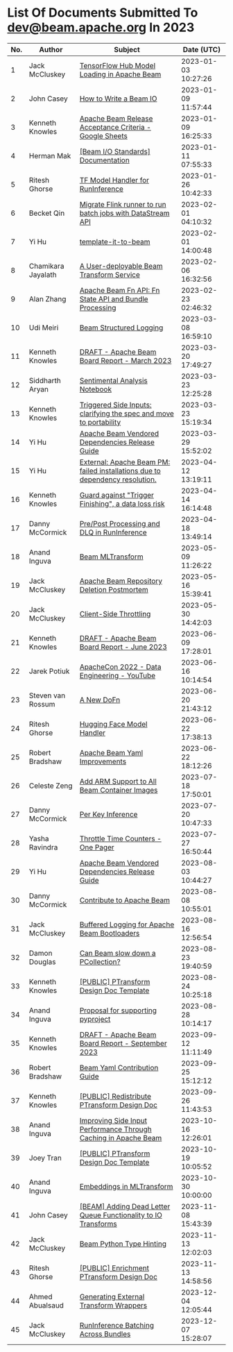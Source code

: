 <!--
Licensed under the Apache License, Version 2.0 (the "License");
you may not use this file except in compliance with the License.
You may obtain a copy of the License at

http://www.apache.org/licenses/LICENSE-2.0

Unless required by applicable law or agreed to in writing, software
distributed under the License is distributed on an "AS IS" BASIS,
WITHOUT WARRANTIES OR CONDITIONS OF ANY KIND, either express or implied.
See the License for the specific language governing permissions and
limitations under the License.
-->

# List Of Documents Submitted To dev@beam.apache.org In 2023
| No. | Author | Subject | Date (UTC) |
|---|---|---|---|
| 1 | Jack McCluskey | [TensorFlow Hub Model Loading in Apache Beam](https://docs.google.com/document/d/11WpWQ_x3dpgRTvkzKS47lCXA_-PGzUBAIKNJQfLpJTg) | 2023-01-03 10:27:26 |
| 2 | John Casey | [How to Write a Beam IO](https://docs.google.com/document/d/1-WxZTNu9RrLhh5O7Dl5PbnKqz3e5gm1x3gDBBhszVF8) | 2023-01-09 11:57:44 |
| 3 | Kenneth Knowles | [Apache Beam Release Acceptance Criteria  - Google Sheets](https://docs.google.com/spreadsheets/d/1qk-N5vjXvbcEk68GjbkSZTR8AGqyNUM-oLFo_ZXBpJw) | 2023-01-09 16:25:33 |
| 4 | Herman Mak | [[Beam I/O Standards] Documentation](https://s.apache.org/beam-io-api-standard-documentation) | 2023-01-11 07:55:33 |
| 5 | Ritesh Ghorse | [TF Model Handler for RunInference](https://docs.google.com/document/d/1c2rWX7fA7UAl2qabzEXg5r7_zwosHfGo6mg1gz8VdSQ) | 2023-01-26 10:42:33 |
| 6 | Becket Qin | [Migrate Flink runner to run batch jobs with DataStream API](https://docs.google.com/document/d/1cjUJHOS1eEkH76hMNeBuc-kPhbIIc9w2gvjm8miIFS8) | 2023-02-01 04:10:32 |
| 7 | Yi Hu | [template-it-to-beam](https://docs.google.com/document/d/11RBh9_Escr8jq93tev2ADF7Wdw4St89PL4ZNrmHyGNI) | 2023-02-01 14:00:48 |
| 8 | Chamikara Jayalath | [A User-deployable Beam Transform Service](https://s.apache.org/beam-transform-service) | 2023-02-06 16:32:56 |
| 9 | Alan Zhang | [Apache Beam Fn API: Fn State API and Bundle Processing](https://s.apache.org/beam-fn-state-api-and-bundle-processing) | 2023-02-23 02:46:32 |
| 10 | Udi Meiri | [Beam Structured Logging](https://s.apache.org/beam-structured-logging) | 2023-03-08 16:59:10 |
| 11 | Kenneth Knowles | [DRAFT - Apache Beam Board Report - March 2023](https://s.apache.org/beam-draft-report-2023-03) | 2023-03-20 17:49:27 |
| 12 | Siddharth Aryan | [Sentimental Analysis Notebook](https://docs.google.com/document/d/1U6zcXAWsDCrWlbf14f5VlLqPZFucwXR48tD7mrERW-g) | 2023-03-23 12:25:28 |
| 13 | Kenneth Knowles | [Triggered Side Inputs: clarifying the spec and move to portability](https://s.apache.org/beam-triggered-side-inputs) | 2023-03-23 15:19:34 |
| 14 | Yi Hu | [Apache Beam Vendored Dependencies Release Guide](https://docs.google.com/document/d/1ztEoyGkqq9ie5riQxRtMuBu3vb6BUO91mSMn1PU0pDA) | 2023-03-29 15:52:02 |
| 15 | Yi Hu | [External: Apache Beam PM: failed installations due to dependency resolution.](https://s.apache.org/beam-python-dependencies-pm) | 2023-04-12 13:19:11 |
| 16 | Kenneth Knowles | [Guard against "Trigger Finishing", a data loss risk](https://s.apache.org/finishing-triggers-drop-data) | 2023-04-14 16:14:48 |
| 17 | Danny McCormick | [Pre/Post Processing and DLQ in RunInference](https://docs.google.com/document/d/1hr1SaWraneB9dYSFyGA99JT44oKgGNhT70wz99lmdEU) | 2023-04-18 13:49:14 |
| 18 | Anand Inguva | [Beam MLTransform](https://docs.google.com/document/d/1rQkSm_8tseLqDQaLohtlCGqt5pvMaP0XIpPi5UD0LCQ) | 2023-05-09 11:26:22 |
| 19 | Jack McCluskey | [Apache Beam Repository Deletion Postmortem](https://s.apache.org/beam-repo-deletion-postmortem) | 2023-05-16 15:39:41 |
| 20 | Jack McCluskey | [Client-Side Throttling](https://docs.google.com/document/d/1ePorJGZnLbNCmLD9mR7iFYOdPsyDA1rDnTpYnbdrzSU) | 2023-05-30 14:42:03 |
| 21 | Kenneth Knowles | [DRAFT - Apache Beam Board Report - June 2023](https://s.apache.org/beam-draft-report-2023-06) | 2023-06-09 17:28:01 |
| 22 | Jarek Potiuk | [ApacheCon 2022 - Data Engineering - YouTube](https://s.apache.org/data-engineering-videos-2022) | 2023-06-16 10:14:54 |
| 23 | Steven van Rossum | [A New DoFn](https://s.apache.org/a-new-dofn) | 2023-06-20 21:43:12 |
| 24 | Ritesh Ghorse | [Hugging Face Model Handler](https://docs.google.com/document/d/107T71QHMxvu67PyG-mkHwRhm7W2-07jihnqUMz-yuEM) | 2023-06-22 17:38:13 |
| 25 | Robert Bradshaw | [Apache Beam Yaml Improvements](https://s.apache.org/beam-yaml-pipelines-improvements) | 2023-06-22 18:12:26 |
| 26 | Celeste Zeng | [Add ARM Support to All Beam Container Images](https://docs.google.com/document/d/1ikbEJNsFH1D9HqiMqiVyyMlNpDgSqxXK22nUoetzW6I) | 2023-07-18 17:50:01 |
| 27 | Danny McCormick | [Per Key Inference](https://docs.google.com/document/d/1kj3FyWRbJu1KhViX07Z0Gk0MU0842jhYRhI-DMhhcv4) | 2023-07-20 10:47:33 |
| 28 | Yasha Ravindra | [Throttle Time Counters - One Pager](https://docs.google.com/document/d/1hUufb3L5jURGeFLaQKeQbPlYK-B2wbaLHtqNVETSOOk) | 2023-07-27 16:50:44 |
| 29 | Yi Hu | [Apache Beam Vendored Dependencies Release Guide](https://s.apache.org/beam-release-vendored-artifacts) | 2023-08-03 10:44:27 |
| 30 | Danny McCormick | [Contribute to Apache Beam](https://s.apache.org/beam-owners) | 2023-08-08 10:55:01 |
| 31 | Jack McCluskey | [Buffered Logging for Apache Beam Bootloaders](https://s.apache.org/beam-buffered-logging) | 2023-08-16 12:56:54 |
| 32 | Damon Douglas | [Can Beam slow down a PCollection?](https://docs.google.com/document/d/1DFHazCZp7xjgYRsuhD8VBgeWXweU2AQFgzGjTSIw9X4) | 2023-08-23 19:40:59 |
| 33 | Kenneth Knowles | [[PUBLIC] PTransform Design Doc Template](https://s.apache.org/ptransform-design-doc) | 2023-08-24 10:25:18 |
| 34 | Anand Inguva | [Proposal for supporting pyproject](https://docs.google.com/document/d/17-y48WW25-VGBWZNyTdoN0WUN03k9ZhJjLp9wtyG1Wc) | 2023-08-28 10:14:17 |
| 35 | Kenneth Knowles | [DRAFT - Apache Beam Board Report - September 2023](https://s.apache.org/beam-draft-report-2023-09) | 2023-09-12 11:11:49 |
| 36 | Robert Bradshaw | [Beam Yaml Contribution Guide](https://s.apache.org/beam-yaml-contribute) | 2023-09-25 15:12:12 |
| 37 | Kenneth Knowles | [[PUBLIC] Redistribute PTransform Design Doc](https://s.apache.org/beam-reshuffle) | 2023-09-26 11:43:53 |
| 38 | Anand Inguva | [Improving Side Input Performance Through Caching in Apache Beam](https://docs.google.com/document/d/1gllYsIFqKt4TWAxQmXU_-sw7SLnur2Q69d__N0XBMdE) | 2023-10-16 12:26:01 |
| 39 | Joey Tran | [[PUBLIC] PTransform Design Doc Template](https://docs.google.com/document/d/1NpCipgvT6lMgf1nuuPPwZoKp5KsteplFancGqOgy8OY) | 2023-10-19 10:05:52 |
| 40 | Anand Inguva | [Embeddings in MLTransform](https://docs.google.com/document/d/1En4bfbTu4rvu7LWJIKV3G33jO-xJfTdbaSFSURmQw_s) | 2023-10-30 10:00:00 |
| 41 | John Casey | [[BEAM] Adding Dead Letter Queue Functionality to IO Transforms](https://docs.google.com/document/d/1NGeCk6tOqF-TiGEAV7ixd_vhIiWz9sHPlCa1P_77Ajs) | 2023-11-08 15:43:39 |
| 42 | Jack McCluskey | [Beam Python Type Hinting](https://s.apache.org/beam-python-type-hinting-overview) | 2023-11-13 12:02:03 |
| 43 | Ritesh Ghorse | [[PUBLIC] Enrichment PTransform Design Doc](https://s.apache.org/enrichment-transform) | 2023-11-13 14:58:56 |
| 44 | Ahmed Abualsaud | [Generating External Transform Wrappers](https://s.apache.org/autogen-wrappers) | 2023-12-04 12:05:44 |
| 45 | Jack McCluskey | [RunInference Batching Across Bundles](https://docs.google.com/document/d/1Rin_5Vm3qT1Mkb5PcHgTDrjXc3j0Admzi3fEGEHB2-4) | 2023-12-07 15:28:07 |
